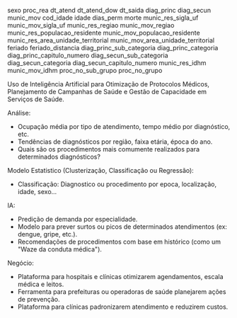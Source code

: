 sexo
proc_rea
dt_atend
dt_atend_dow
dt_saida
diag_princ
diag_secun
munic_mov
cod_idade
idade
dias_perm
morte
munic_res_sigla_uf
munic_mov_sigla_uf
munic_res_regiao
munic_mov_regiao
munic_res_populacao_residente
munic_mov_populacao_residente
munic_res_area_unidade_territorial
munic_mov_area_unidade_territorial
feriado
feriado_distancia
diag_princ_sub_categoria
diag_princ_categoria
diag_princ_capitulo_numero
diag_secun_sub_categoria
diag_secun_categoria
diag_secun_capitulo_numero
munic_res_idhm
munic_mov_idhm
proc_no_sub_grupo
proc_no_grupo


Uso de Inteligência Artificial para Otimização de Protocolos Médicos, Planejamento de Campanhas de Saúde e Gestão de Capacidade em Serviços de Saúde.

Análise: 
  - Ocupação média por tipo de atendimento, tempo médio por diagnóstico, etc. 
  - Tendências de diagnósticos por região, faixa etária, época do ano. 
  - Quais são os procedimentos mais comumente realizados para determinados diagnósticos?

Modelo Estatistico (Clusterização, Classificação ou Regressão):
  - Classificação: Diagnostico ou procedimento por epoca, localização, idade, sexo...

IA: 
  - Predição de demanda por especialidade.
  - Modelo para prever surtos ou picos de determinados atendimentos (ex: dengue, gripe, etc.).
  - Recomendações de procedimentos com base em histórico (como um "Waze da conduta médica").


Negócio: 
  - Plataforma para hospitais e clínicas otimizarem agendamentos, escala médica e leitos.
  - Ferramenta para prefeituras ou operadoras de saúde planejarem ações de prevenção.
  - Plataforma para clínicas padronizarem atendimento e reduzirem custos.


